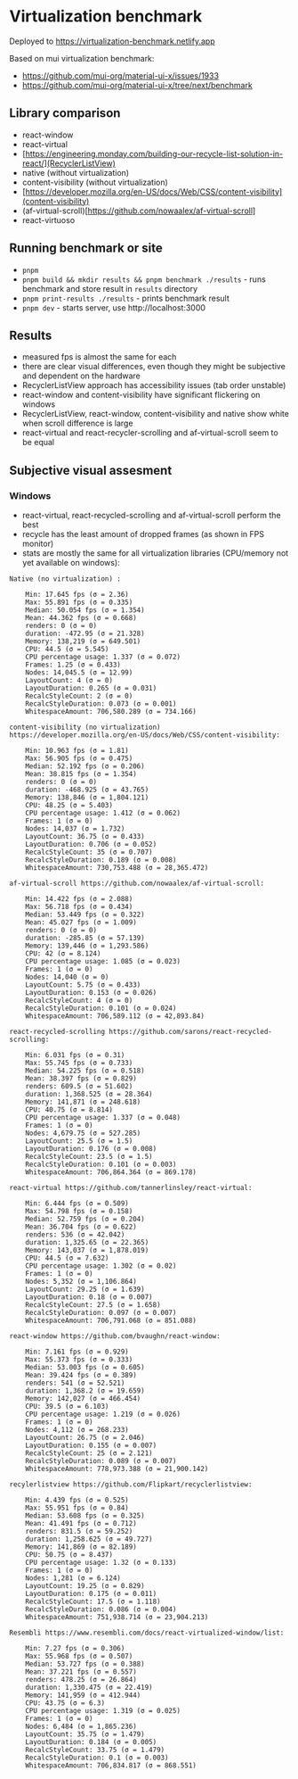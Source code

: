 # Virtualization benchmark

Deployed to https://virtualization-benchmark.netlify.app

Based on mui virtualization benchmark:

- https://github.com/mui-org/material-ui-x/issues/1933
- https://github.com/mui-org/material-ui-x/tree/next/benchmark

## Library comparison

- react-window
- react-virtual
- [https://engineering.monday.com/building-our-recycle-list-solution-in-react/](RecyclerListView)
- native (without virtualization)
- content-visibility (without virtualization)
- [https://developer.mozilla.org/en-US/docs/Web/CSS/content-visibility](content-visibility)
- (af-virtual-scroll)[https://github.com/nowaalex/af-virtual-scroll]
- react-virtuoso

## Running benchmark or site

- `pnpm`
- `pnpm build && mkdir results && pnpm benchmark ./results` - runs benchmark and store result in `results` directory
- `pnpm print-results ./results` - prints benchmark result
- `pnpm dev` - starts server, use http://localhost:3000

## Results

- measured fps is almost the same for each
- there are clear visual differences, even though they might be subjective and dependent on the hardware
- RecyclerListView approach has accessibility issues (tab order unstable)
- react-window and content-visibility have significant flickering on windows
- RecyclerListView, react-window, content-visibility and native show white when scroll difference is large
- react-virtual and react-recycler-scrolling and af-virtual-scroll seem to be equal

## Subjective visual assesment

### Windows

- react-virtual, react-recycled-scrolling and af-virtual-scroll perform the best
- recycle has the least amount of dropped frames (as shown in FPS monitor)
- stats are mostly the same for all virtualization libraries (CPU/memory not yet available on windows):

```
Native (no virtualization) :

    Min: 17.645 fps (σ = 2.36)
    Max: 55.891 fps (σ = 0.335)
    Median: 50.054 fps (σ = 1.354)
    Mean: 44.362 fps (σ = 0.668)
    renders: 0 (σ = 0)
    duration: -472.95 (σ = 21.328)
    Memory: 138,219 (σ = 649.501)
    CPU: 44.5 (σ = 5.545)
    CPU percentage usage: 1.337 (σ = 0.072)
    Frames: 1.25 (σ = 0.433)
    Nodes: 14,045.5 (σ = 12.99)
    LayoutCount: 4 (σ = 0)
    LayoutDuration: 0.265 (σ = 0.031)
    RecalcStyleCount: 2 (σ = 0)
    RecalcStyleDuration: 0.073 (σ = 0.001)
    WhitespaceAmount: 706,580.289 (σ = 734.166)

content-visibility (no virtualization) https://developer.mozilla.org/en-US/docs/Web/CSS/content-visibility:

    Min: 10.963 fps (σ = 1.81)
    Max: 56.905 fps (σ = 0.475)
    Median: 52.192 fps (σ = 0.206)
    Mean: 38.815 fps (σ = 1.354)
    renders: 0 (σ = 0)
    duration: -468.925 (σ = 43.765)
    Memory: 138,846 (σ = 1,804.121)
    CPU: 48.25 (σ = 5.403)
    CPU percentage usage: 1.412 (σ = 0.062)
    Frames: 1 (σ = 0)
    Nodes: 14,037 (σ = 1.732)
    LayoutCount: 36.75 (σ = 0.433)
    LayoutDuration: 0.706 (σ = 0.052)
    RecalcStyleCount: 35 (σ = 0.707)
    RecalcStyleDuration: 0.189 (σ = 0.008)
    WhitespaceAmount: 730,753.488 (σ = 28,365.472)

af-virtual-scroll https://github.com/nowaalex/af-virtual-scroll:

    Min: 14.422 fps (σ = 2.088)
    Max: 56.718 fps (σ = 0.434)
    Median: 53.449 fps (σ = 0.322)
    Mean: 45.027 fps (σ = 1.009)
    renders: 0 (σ = 0)
    duration: -285.85 (σ = 57.139)
    Memory: 139,446 (σ = 1,293.586)
    CPU: 42 (σ = 8.124)
    CPU percentage usage: 1.085 (σ = 0.023)
    Frames: 1 (σ = 0)
    Nodes: 14,040 (σ = 0)
    LayoutCount: 5.75 (σ = 0.433)
    LayoutDuration: 0.153 (σ = 0.026)
    RecalcStyleCount: 4 (σ = 0)
    RecalcStyleDuration: 0.101 (σ = 0.024)
    WhitespaceAmount: 706,589.112 (σ = 42,893.84)

react-recycled-scrolling https://github.com/sarons/react-recycled-scrolling:

    Min: 6.031 fps (σ = 0.31)
    Max: 55.745 fps (σ = 0.733)
    Median: 54.225 fps (σ = 0.518)
    Mean: 38.397 fps (σ = 0.829)
    renders: 609.5 (σ = 51.602)
    duration: 1,368.525 (σ = 28.364)
    Memory: 141,871 (σ = 248.618)
    CPU: 40.75 (σ = 8.814)
    CPU percentage usage: 1.337 (σ = 0.048)
    Frames: 1 (σ = 0)
    Nodes: 4,679.75 (σ = 527.285)
    LayoutCount: 25.5 (σ = 1.5)
    LayoutDuration: 0.176 (σ = 0.008)
    RecalcStyleCount: 23.5 (σ = 1.5)
    RecalcStyleDuration: 0.101 (σ = 0.003)
    WhitespaceAmount: 706,864.364 (σ = 869.178)

react-virtual https://github.com/tannerlinsley/react-virtual:

    Min: 6.444 fps (σ = 0.509)
    Max: 54.798 fps (σ = 0.158)
    Median: 52.759 fps (σ = 0.204)
    Mean: 36.704 fps (σ = 0.622)
    renders: 536 (σ = 42.042)
    duration: 1,325.65 (σ = 22.365)
    Memory: 143,037 (σ = 1,878.019)
    CPU: 44.5 (σ = 7.632)
    CPU percentage usage: 1.302 (σ = 0.02)
    Frames: 1 (σ = 0)
    Nodes: 5,352 (σ = 1,106.864)
    LayoutCount: 29.25 (σ = 1.639)
    LayoutDuration: 0.18 (σ = 0.007)
    RecalcStyleCount: 27.5 (σ = 1.658)
    RecalcStyleDuration: 0.097 (σ = 0.007)
    WhitespaceAmount: 706,791.068 (σ = 851.088)

react-window https://github.com/bvaughn/react-window:

    Min: 7.161 fps (σ = 0.929)
    Max: 55.373 fps (σ = 0.333)
    Median: 53.003 fps (σ = 0.605)
    Mean: 39.424 fps (σ = 0.389)
    renders: 541 (σ = 52.521)
    duration: 1,368.2 (σ = 19.659)
    Memory: 142,027 (σ = 466.454)
    CPU: 39.5 (σ = 6.103)
    CPU percentage usage: 1.219 (σ = 0.026)
    Frames: 1 (σ = 0)
    Nodes: 4,112 (σ = 268.233)
    LayoutCount: 26.75 (σ = 2.046)
    LayoutDuration: 0.155 (σ = 0.007)
    RecalcStyleCount: 25 (σ = 2.121)
    RecalcStyleDuration: 0.089 (σ = 0.007)
    WhitespaceAmount: 778,973.388 (σ = 21,900.142)

recylerlistview https://github.com/Flipkart/recyclerlistview:

    Min: 4.439 fps (σ = 0.525)
    Max: 55.951 fps (σ = 0.84)
    Median: 53.608 fps (σ = 0.325)
    Mean: 41.491 fps (σ = 0.712)
    renders: 831.5 (σ = 59.252)
    duration: 1,258.625 (σ = 49.727)
    Memory: 141,869 (σ = 82.189)
    CPU: 50.75 (σ = 8.437)
    CPU percentage usage: 1.32 (σ = 0.133)
    Frames: 1 (σ = 0)
    Nodes: 1,281 (σ = 6.124)
    LayoutCount: 19.25 (σ = 0.829)
    LayoutDuration: 0.175 (σ = 0.011)
    RecalcStyleCount: 17.5 (σ = 1.118)
    RecalcStyleDuration: 0.086 (σ = 0.004)
    WhitespaceAmount: 751,938.714 (σ = 23,904.213)

Resembli https://www.resembli.com/docs/react-virtualized-window/list:

    Min: 7.27 fps (σ = 0.306)
    Max: 55.968 fps (σ = 0.507)
    Median: 53.727 fps (σ = 0.388)
    Mean: 37.221 fps (σ = 0.557)
    renders: 478.25 (σ = 26.864)
    duration: 1,330.475 (σ = 22.419)
    Memory: 141,959 (σ = 412.944)
    CPU: 43.75 (σ = 6.3)
    CPU percentage usage: 1.319 (σ = 0.025)
    Frames: 1 (σ = 0)
    Nodes: 6,484 (σ = 1,865.236)
    LayoutCount: 35.75 (σ = 1.479)
    LayoutDuration: 0.184 (σ = 0.005)
    RecalcStyleCount: 33.75 (σ = 1.479)
    RecalcStyleDuration: 0.1 (σ = 0.003)
    WhitespaceAmount: 706,834.817 (σ = 868.551)
```
